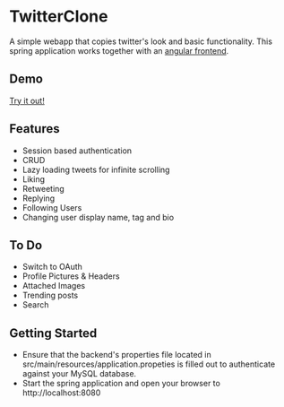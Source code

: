 # TwitterClone

A simple webapp that copies twitter's look and basic functionality. This spring application works together with an [angular frontend](https://github.com/AhmedNur/Twitter-Clone-Frontend).

## Demo

[Try it out!](https://twitter.ahmednur.me)

## Features
* Session based authentication
* CRUD
* Lazy loading tweets for infinite scrolling
* Liking
* Retweeting
* Replying
* Following Users
* Changing user display name, tag and bio

## To Do
* Switch to OAuth
* Profile Pictures & Headers
* Attached Images
* Trending posts
* Search

## Getting Started

* Ensure that the backend's properties file located in src/main/resources/application.propeties is filled out to authenticate against your MySQL database.
* Start the spring application and open your browser to http://localhost:8080

